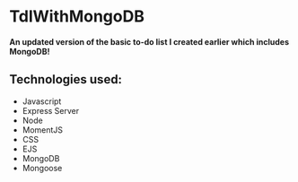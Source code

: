 # TdlWithMongoDB

#### An updated version of the basic to-do list I created earlier which includes MongoDB!

## Technologies used:

* Javascript
* Express Server
* Node
* MomentJS
* CSS
* EJS 
* MongoDB
* Mongoose